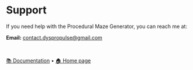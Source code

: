 # Support

If you need help with the Procedural Maze Generator, you can reach me at:

**Email:** contact.dyspropulse@gmail.com 

<br> 

[📚 Documentation](./MazeGeneratorDoc.pdf/) • [🏠 Home page](../)  
<br> 
